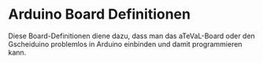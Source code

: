 # Arduino Board Definitionen

Diese Board-Definitionen diene dazu, dass man das aTeVaL-Board oder den Gscheiduino problemlos in Arduino einbinden und damit programmieren kann.

